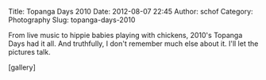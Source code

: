 Title: Topanga Days 2010
Date: 2012-08-07 22:45
Author: schof
Category: Photography
Slug: topanga-days-2010

From live music to hippie babies playing with chickens, 2010's Topanga
Days had it all. And truthfully, I don't remember much else about it.
I'll let the pictures talk.

[gallery]

